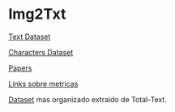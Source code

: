 # Img2Txt

[Text Dataset](https://github.com/cs-chan/Total-Text-Dataset)

[Characters Dataset](http://www.ee.surrey.ac.uk/CVSSP/demos/chars74k/)

[Papers](https://drive.google.com/open?id=1pw885cXP-lSdtJvLLmxUI5ZkiO3uRci_)

[Links sobre metricas](https://drive.google.com/open?id=1KeAfeXzzcjVqisbQ-eagM-0MU4l-_3FC)

[Dataset](https://drive.google.com/open?id=1p06hePmpdMjdpF_ZLzoFWJk_oLhfCAfg) mas organizado extraido de Total-Text.
